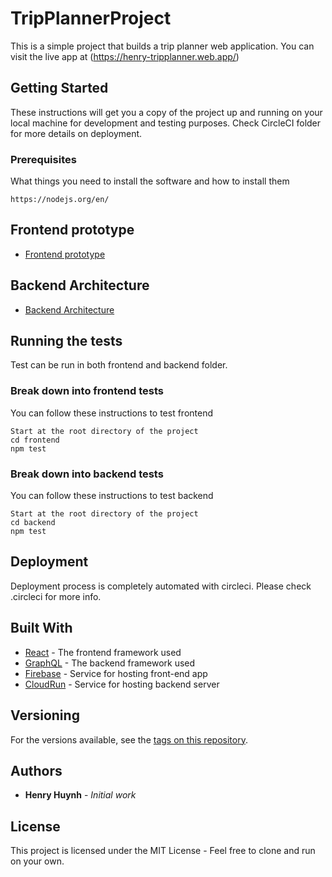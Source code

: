 # TripPlannerProject

This is a simple project that builds a trip planner web application. You can visit the live app at (https://henry-tripplanner.web.app/)

## Getting Started

These instructions will get you a copy of the project up and running on your local machine for development and testing purposes. Check CircleCI folder for more details on deployment.

### Prerequisites

What things you need to install the software and how to install them

```
https://nodejs.org/en/
```
## Frontend prototype
* [Frontend prototype](https://www.figma.com/file/KTELboONOIYDHiwHSA4mOc/Trip-Planner-Prototype?node-id=0%3A1)
## Backend Architecture
* [Backend Architecture](https://drive.google.com/file/d/1MF4VbXmqvhLBsdPLjF6fkeJCv70jxF8M/view?usp=sharing)
## Running the tests

Test can be run in both frontend and backend folder.



### Break down into frontend tests

You can follow these instructions to test frontend

```
Start at the root directory of the project
cd frontend
npm test
```

### Break down into backend tests

You can follow these instructions to test backend

```
Start at the root directory of the project
cd backend
npm test
```

## Deployment

Deployment process is completely automated with circleci. Please check .circleci for more info.

## Built With

* [React](https://reactjs.org/) - The frontend framework used
* [GraphQL](https://www.apollographql.com/) - The backend framework used
* [Firebase](https://firebase.google.com/docs) - Service for hosting front-end app
* [CloudRun](https://cloud.google.com/run) - Service for hosting backend server

## Versioning
For the versions available, see the [tags on this repository](https://github.com/henry-huynh-3508/TripPlannerProject/tags). 

## Authors

* **Henry Huynh** - *Initial work* 

## License

This project is licensed under the MIT License - Feel free to clone and run on your own.
